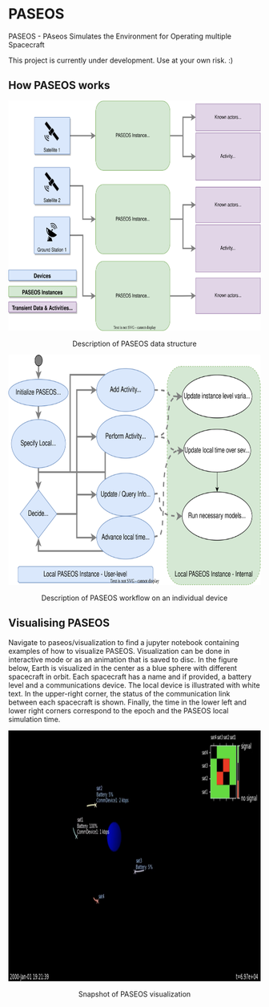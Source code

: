 # PASEOS
PASEOS - PAseos Simulates the Environment for Operating multiple Spacecraft 

This project is currently under development. Use at your own risk. :)

## How PASEOS works

<p align="center">
  <a href="https://github.com/aidotse/PASEOS/">
    <img src="resources/images/datastructure.svg" alt="Scheme"  width="910" height="459">
  </a>
  <p align="center">
    Description of PASEOS data structure
  </p>
</p>

<p align="center">
  <a href="https://github.com/aidotse/PASEOS/">
    <img src="resources/images/flowchart.svg" alt="Scheme"  width="910" height="459">
  </a>
  <p align="center">
    Description of PASEOS workflow on an individual device
  </p>
</p>

## Visualising PASEOS
Navigate to paseos/visualization to find a jupyter notebook containing examples of how to visualize PASEOS.
Visualization can be done in interactive mode or as an animation that is saved to disc.
In the figure below, Earth is visualized in the center as a blue sphere with different spacecraft in orbit.
Each spacecraft has a name and if provided, a battery level and a communications device.
The local device is illustrated with white text.
In the upper-right corner, the status of the communication link between each spacecraft is shown.
Finally, the time in the lower left and lower right corners correspond to the epoch and the PASEOS local simulation time.

<p align="center">
  <a href="https://github.com/aidotse/PASEOS/">
    <img src="resources/images/animation.png" alt="Scheme"  width="900" height="500">
  </a>
  <p align="center">
    Snapshot of PASEOS visualization
  </p>
</p>